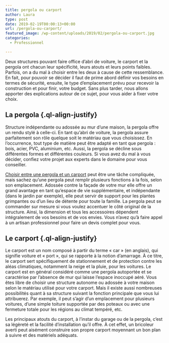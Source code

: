 ```yaml
---
title: pergola ou carport
author: Laura
type: post
date: 2019-02-19T00:00:13+00:00
url: /pergola-ou-carport/
featured_image: /wp-content/uploads/2019/02/pergola-ou-carport.jpg
categories:
  - Professionnel

---
```

<p class="ql-align-justify">
  Deux structures pouvant faire office d’abri de voiture, le carport et la pergola ont chacun leur spécificité, leurs atouts et leurs points faibles. Parfois, on a du mal à choisir entre les deux à cause de cette ressemblance. En fait, pour pouvoir se décider il faut de prime abord définir vos besoins en termes de sécurité, ensuite, le type d’emplacement prévu pour recevoir la construction et pour finir, votre budget. Sans plus tarder, nous allons apporter des explications autour de ce sujet, pour vous aider à fixer votre choix.
</p>

<p class="ql-align-justify">
</p>

## La pergola {.ql-align-justify}

<p class="ql-align-justify">
</p>

<p class="ql-align-justify">
  Structure indépendante ou adossée au mur d’une maison, la pergola offre un rendu stylé à celle-ci. En tant qu’abri de voiture, la pergola assure parfaitement son rôle quelque soit le matériau que vous choisissez. En l’occurrence, tout type de matière peut être adapté en tant que pergola : bois, acier, PVC, aluminium, etc. Aussi, la pergola se décline sous différentes formes et différentes couleurs. Si vous avez du mal à vous décider, confiez votre projet aux experts dans le domaine pour vous conseiller.
</p>

<p class="ql-align-justify">
</p>

<p class="ql-align-justify">
  <a href="https://www.cour-et-jardin.fr/tonnelle-pergola-auvent-et-charpente-en-kit/1175-toit-feria-couv-terrasse-blanc-alu-polycarbonate-4mx6.html" target="_blank">Choisir entre une pergola et un carport</a> peut être une tâche compliquée, mais sachez qu’une pergola peut remplir plusieurs fonctions à la fois, selon son emplacement. Adossée contre la façade de votre mur elle offre un grand avantage en tant qu’espace de vie supplémentaire, et indépendante (dans le jardin par exemple), elle peut servir de support pour les plantes grimpantes ou d’un lieu de détente pour toute la famille. La pergola peut se commander sur mesure si vous voulez accentuer le côté original de la structure. Ainsi, la dimension et tous les accessoires dépendent intégralement de vos besoins et de vos envies. Vous n’avez qu’à faire appel à un artisan professionnel pour faire un devis complet pour vous.
</p>

<p class="ql-align-justify">
</p>

## Le carport {.ql-align-justify}

<p class="ql-align-justify">
</p>

<p class="ql-align-justify">
  Le carport est un nom composé à partir du terme « car » (en anglais), qui signifie voiture et « port », qui se rapporte à la notion d’amarrage. À ce titre, le carport sert spécifiquement de stationnement et de protection contre les aléas climatiques, notamment la neige et la pluie, pour les voitures. Le carport est en général considéré comme une pergola autoportée et se caractérise par l’absence de mur qui laisse l’espace inoccupé aéré. Vous êtes libre de choisir une structure autonome ou adossée à votre maison selon le matériau utilisé pour votre carport. Mais il existe aussi nombreuses possibilités quant à sa structure suivant la fonction principale que vous lui attribuerez. Par exemple, il peut s’agir d’un emplacement pour plusieurs voitures, d’une simple toiture supportée par des poteaux ou avec une fermeture totale pour les régions au climat tempéré, etc.
</p>

<p class="ql-align-justify">
</p>

<p class="ql-align-justify">
  Les principaux atouts du carport, à l’instar du garage ou de la pergola, c’est sa légèreté et la facilité d’installation qu’il offre. À cet effet, un bricoleur averti peut aisément construire son propre carport moyennant un bon plan à suivre et des matériels adéquats.
</p>